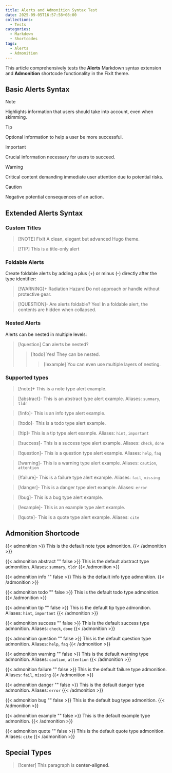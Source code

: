 ```yaml
---
title: Alerts and Admonition Syntax Test
date: 2025-09-05T16:57:58+08:00
collections:
  - Tests
categories:
  - Markdown
  - Shortcodes
tags:
  - Alerts
  - Admonition
---
```


This article comprehensively tests the **Alerts** Markdown syntax extension and **Admonition** shortcode functionality in the FixIt theme.

<!--more-->

## Basic Alerts Syntax

> [!NOTE]
> Highlights information that users should take into account, even when skimming.

> [!TIP]
> Optional information to help a user be more successful.

> [!IMPORTANT]
> Crucial information necessary for users to succeed.

> [!WARNING]
> Critical content demanding immediate user attention due to potential risks.

> [!CAUTION]
> Negative potential consequences of an action.

## Extended Alerts Syntax

### Custom Titles

> [!NOTE] FixIt
> A clean, elegant but advanced Hugo theme.

> [!TIP] This is a title-only alert

### Foldable Alerts

Create foldable alerts by adding a plus (+) or minus (-) directly after the type identifier:

> [!WARNING]+ Radiation Hazard
> Do not approach or handle without protective gear.

> [!QUESTION]- Are alerts foldable?
> Yes! In a foldable alert, the contents are hidden when collapsed.

### Nested Alerts

Alerts can be nested in multiple levels:

> [!question] Can alerts be nested?
> > [!todo] Yes! They can be nested.
> > > [!example] You can even use multiple layers of nesting.

### Supported types

> [!note]+
> This is a note type alert example.

> [!abstract]-
> This is an abstract type alert example. Aliases: `summary`, `tldr`

> [!info]-
> This is an info type alert example.

> [!todo]-
> This is a todo type alert example.

> [!tip]-
> This is a tip type alert example. Aliases: `hint`, `important`

> [!success]-
> This is a success type alert example. Aliases: `check`, `done`

> [!question]-
> This is a question type alert example. Aliases: `help`, `faq`

> [!warning]-
> This is a warning type alert example. Aliases: `caution`, `attention`

> [!failure]-
> This is a failure type alert example. Aliases: `fail`, `missing`

> [!danger]-
> This is a danger type alert example. Aliases: `error`

> [!bug]-
> This is a bug type alert example.

> [!example]-
> This is an example type alert example.

> [!quote]-
> This is a quote type alert example. Aliases: `cite`

## Admonition Shortcode

{{< admonition >}}
This is the default note type admonition.
{{< /admonition >}}

{{< admonition abstract "" false  >}}
This is the default abstract type admonition. Aliases: `summary`, `tldr`
{{< /admonition >}}

{{< admonition info "" false >}}
This is the default info type admonition.
{{< /admonition >}}

{{< admonition todo "" false >}}
This is the default todo type admonition.
{{< /admonition >}}

{{< admonition tip "" false >}}
This is the default tip type admonition. Aliases: `hint`, `important`
{{< /admonition >}}

{{< admonition success "" false >}}
This is the default success type admonition. Aliases: `check`, `done`
{{< /admonition >}}

{{< admonition question "" false >}}
This is the default question type admonition. Aliases: `help`, `faq`
{{< /admonition >}}

{{< admonition warning "" false >}}
This is the default warning type admonition. Aliases: `caution`, `attention`
{{< /admonition >}}

{{< admonition failure "" false >}}
This is the default failure type admonition. Aliases: `fail`, `missing`
{{< /admonition >}}

{{< admonition danger "" false >}}
This is the default danger type admonition. Aliases: `error`
{{< /admonition >}}

{{< admonition bug "" false >}}
This is the default bug type admonition.
{{< /admonition >}}

{{< admonition example "" false >}}
This is the default example type admonition.
{{< /admonition >}}

{{< admonition quote "" false >}}
This is the default quote type admonition. Aliases: `cite`
{{< /admonition >}}

## Special Types

> [!center]
> This paragraph is **center-aligned**.
